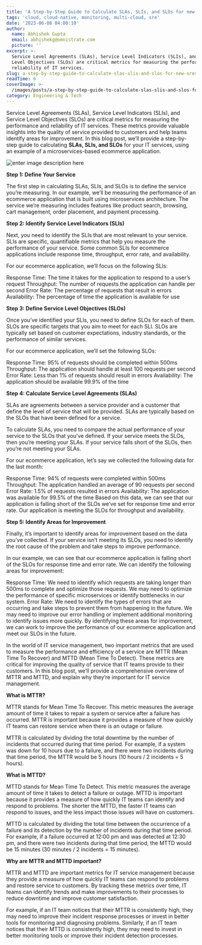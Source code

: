 ```yaml
---
title: 'A Step-by-Step Guide to Calculate SLAs, SLIs, and SLOs for new SREs'
tags: 'cloud, cloud-native, monitoring, multi-cloud, sre'
date: '2023-06-08 04:00:10'
author:
  name: Abhishek Gupta
  email: abhishekg@omnistrate.com
  picture: ''
excerpt: >-
  Service Level Agreements (SLAs), Service Level Indicators (SLIs), and Service
  Level Objectives (SLOs) are critical metrics for measuring the performance and
  reliability of IT services.
slug: a-step-by-step-guide-to-calculate-slas-slis-and-slos-for-new-sres
readTime: 6
coverImage: >-
  /images/posts/a-step-by-step-guide-to-calculate-slas-slis-and-slos-for-new-sres-1.webp
category: Engineering & Tech
---
```


Service Level Agreements (SLAs), Service Level Indicators (SLIs), and Service Level Objectives (SLOs) are critical metrics for measuring the performance and reliability of IT services. These metrics provide valuable insights into the quality of service provided to customers and help teams identify areas for improvement. In this blog post, we’ll provide a step-by-step guide to calculating **SLAs, SLIs, and SLOs** for your IT services, using an example of a microservices-based ecommerce application.

![enter image description here][1]

**Step 1: Define Your Service**

The first step in calculating SLAs, SLIs, and SLOs is to define the service you’re measuring. In our example, we’ll be measuring the performance of an ecommerce application that is built using microservices architecture. The service we’re measuring includes features like product search, browsing, cart management, order placement, and payment processing.

**Step 2: Identify Service Level Indicators (SLIs)**

Next, you need to identify the SLIs that are most relevant to your service. SLIs are specific, quantifiable metrics that help you measure the performance of your service. Some common SLIs for ecommerce applications include response time, throughput, error rate, and availability.

For our ecommerce application, we’ll focus on the following SLIs:

Response Time: The time it takes for the application to respond to a user’s request
Throughput: The number of requests the application can handle per second
Error Rate: The percentage of requests that result in errors
Availability: The percentage of time the application is available for use

**Step 3: Define Service Level Objectives (SLOs)**

Once you’ve identified your SLIs, you need to define SLOs for each of them. SLOs are specific targets that you aim to meet for each SLI. SLOs are typically set based on customer expectations, industry standards, or the performance of similar services.

For our ecommerce application, we’ll set the following SLOs:

Response Time: 95% of requests should be completed within 500ms
Throughput: The application should handle at least 100 requests per second
Error Rate: Less than 1% of requests should result in errors
Availability: The application should be available 99.9% of the time

**Step 4: Calculate Service Level Agreements (SLAs)**

SLAs are agreements between a service provider and a customer that define the level of service that will be provided. SLAs are typically based on the SLOs that have been defined for a service.

To calculate SLAs, you need to compare the actual performance of your service to the SLOs that you’ve defined. If your service meets the SLOs, then you’re meeting your SLAs. If your service falls short of the SLOs, then you’re not meeting your SLAs.

For our ecommerce application, let’s say we collected the following data for the last month:

Response Time: 94% of requests were completed within 500ms
Throughput: The application handled an average of 90 requests per second
Error Rate: 1.5% of requests resulted in errors
Availability: The application was available for 99.5% of the time
Based on this data, we can see that our application is falling short of the SLOs we’ve set for response time and error rate. Our application is meeting the SLOs for throughput and availability.

**Step 5: Identify Areas for Improvement**

Finally, it’s important to identify areas for improvement based on the data you’ve collected. If your service isn’t meeting its SLOs, you need to identify the root cause of the problem and take steps to improve performance.

In our example, we can see that our ecommerce application is falling short of the SLOs for response time and error rate. We can identify the following areas for improvement:

Response Time: We need to identify which requests are taking longer than 500ms to complete and optimize those requests. We may need to optimize the performance of specific microservices or identify bottlenecks in our system.
Error Rate: We need to identify the types of errors that are occurring and take steps to prevent them from happening in the future. We may need to improve our error handling or implement additional monitoring to identify issues more quickly.
By identifying these areas for improvement, we can work to improve the performance of our ecommerce application and meet our SLOs in the future.

In the world of IT service management, two important metrics that are used to measure the performance and efficiency of a service are MTTR (Mean Time To Recover) and MTTD (Mean Time To Detect). These metrics are critical for improving the quality of service that IT teams provide to their customers. In this blog post, we’ll provide a comprehensive overview of MTTR and MTTD, and explain why they’re important for IT service management.

**What is MTTR?**

MTTR stands for Mean Time To Recover. This metric measures the average amount of time it takes to repair a system or service after a failure has occurred. MTTR is important because it provides a measure of how quickly IT teams can restore service when there is an outage or failure.

MTTR is calculated by dividing the total downtime by the number of incidents that occurred during that time period. For example, if a system was down for 10 hours due to a failure, and there were two incidents during that time period, the MTTR would be 5 hours (10 hours / 2 incidents = 5 hours).

**What is MTTD?**

MTTD stands for Mean Time To Detect. This metric measures the average amount of time it takes to detect a failure or outage. MTTD is important because it provides a measure of how quickly IT teams can identify and respond to problems. The shorter the MTTD, the faster IT teams can respond to issues, and the less impact those issues will have on customers.

MTTD is calculated by dividing the total time between the occurrence of a failure and its detection by the number of incidents during that time period. For example, if a failure occurred at 12:00 pm and was detected at 12:30 pm, and there were two incidents during that time period, the MTTD would be 15 minutes (30 minutes / 2 incidents = 15 minutes).

**Why are MTTR and MTTD important?**

MTTR and MTTD are important metrics for IT service management because they provide a measure of how quickly IT teams can respond to problems and restore service to customers. By tracking these metrics over time, IT teams can identify trends and make improvements to their processes to reduce downtime and improve customer satisfaction.

For example, if an IT team notices that their MTTR is consistently high, they may need to improve their incident response processes or invest in better tools for monitoring and diagnosing problems. Similarly, if an IT team notices that their MTTD is consistently high, they may need to invest in better monitoring tools or improve their incident detection processes.


  [1]: /images/posts/a-step-by-step-guide-to-calculate-slas-slis-and-slos-for-new-sres-1.webp
